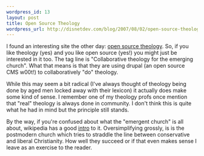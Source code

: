 ```yaml
--- 
wordpress_id: 13
layout: post
title: Open Source Theology
wordpress_url: http://disnetdev.com/blog/2007/08/02/open-source-theology/
---
```

I found an interesting site the other day: <a href="http://www.opensourcetheology.net/">open source theology</a>. So, if you like theology (yes) and you like open source (yes!) you might just be interested in it too. The tag line is "Collaborative theology for the emerging church". What that means is that they are using drupal (an open source CMS w00t!) to collaboratively "do" theology.

While this may seem a bit radical (I've always thought of theology being done by aged men locked away with their lexicon) it actually does make some kind of sense. I remember one of my theology profs once mention that "real" theology is always done in community. I don't think this is quite what he had in mind but the principle still stands.

By the way, if you're confused about what the "emergent church" is all about, wikipedia has a good <a href="http://en.wikipedia.org/wiki/Emergent_church">intro</a> to it. Oversimplifying grossly, is is the postmodern church which tries to straddle the line between conservative and liberal Christianity. How well they succeed or if that even makes sense I leave as an exercise to the reader.
